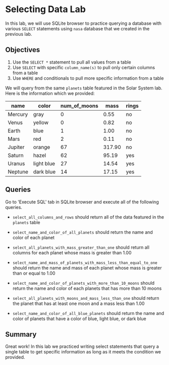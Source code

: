 
# Selecting Data Lab

In this lab, we will use SQLite browser to practice querying a database with various `SELECT` statements using `nasa` database that we created in the previous lab. 

## Objectives

1.  Use the `SELECT *` statement to pull all values from a table
2.  Use `SELECT` with specific `column_name(s)` to pull only certain columns from a table
3.  Use `WHERE` and conditionals to pull more specific information from a table

We will query from the same `planets` table featured in the Solar System lab. Here is the information which we provided:

|name   |color |num_of_moons|mass|rings|
|-------|-------|-------|-------|-------|
|Mercury|gray   |0      |0.55   |no     |
|Venus  |yellow |0      |0.82   |no     |
|Earth  |blue   |1      |1.00   |no     |
|Mars   |red    |2      |0.11   |no     |
|Jupiter|orange |67     |317.90 |no     |
|Saturn |hazel  |62     |95.19  |yes    |
|Uranus |light blue|27  |14.54  |yes    |
|Neptune|dark blue|14   |17.15  |yes    |

## Queries

Go to 'Execute SQL' tab in SQLite browser and execute all of the following queries.

* `select_all_columns_and_rows` should return all of the data featured in the `planets` table

* `select_name_and_color_of_all_planets` should return the name and color of each planet

* `select_all_planets_with_mass_greater_than_one` should return all columns for each planet whose mass is greater than 1.00


* `select_name_and_mass_of_planets_with_mass_less_than_equal_to_one` should return the name and mass of each planet whose mass is greater than or equal to 1.00

* `select_name_and_color_of_planets_with_more_than_10_moons` should return the name and color of each planets that has more than 10 moons

* `select_all_planets_with_moons_and_mass_less_than_one` should return the planet that has at least one moon and a mass less than 1.00

* `select_name_and_color_of_all_blue_planets` should return the name and color of planets that have a color of blue, light blue, or dark blue

## Summary

Great work! In this lab we practiced writing select statements that query a single table to get specific information as long as it meets the condition we provided. 
